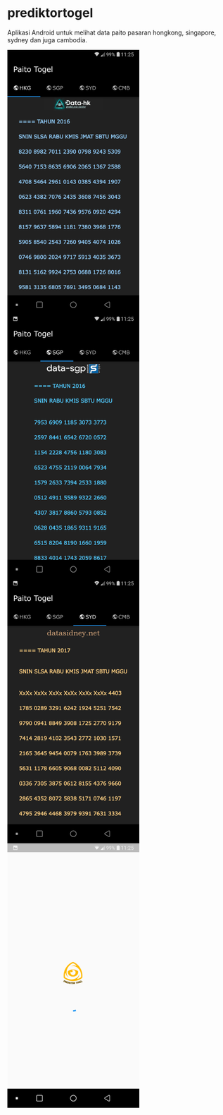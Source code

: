 # prediktortogel
Aplikasi Android untuk melihat data paito pasaran hongkong, singapore, sydney dan juga cambodia.

<img style="width:300px;float:left;padding-right:10px;" src="https://raw.githubusercontent.com/idsugardev/prediktortogel/master/02.png"/>
<img style="width:300px;float:left;padding-right:10px;" src="https://raw.githubusercontent.com/idsugardev/prediktortogel/master/03.png"/>
<img style="width:300px;float:left;padding-right:10px;" src="https://raw.githubusercontent.com/idsugardev/prediktortogel/master/04.png"/>
<img style="width:300px;float:left;padding-right:10px;" src="https://raw.githubusercontent.com/idsugardev/prediktortogel/master/01.png"/>
